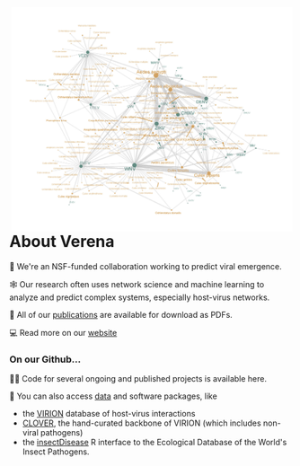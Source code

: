 <img align="right" src="Arboviruses.jpg" width="500">

# About Verena

🦠 We're an NSF-funded collaboration working to predict viral emergence. 

🕸️ Our research often uses network science and machine learning to analyze and predict complex systems, especially host-virus networks.

📝 All of our [publications](https://www.viralemergence.org/work) are available for download as PDFs.

💻 Read more on our [website](viralemergence.org) 

### On our Github...

👩‍💻 Code for several ongoing and published projects is available here.

🔢 You can also access [data](https://www.viralemergence.org/data) and software packages, like 
- the [VIRION](https://www.github.com/viralemergence/virion) database of host-virus interactions 
- [CLOVER](https://www.github.com/viralemergence/clover), the hand-curated backbone of VIRION (which includes non-viral pathogens) 
- the [insectDisease](https://www.github.com/viralemergence/insectDisease) R interface to the Ecological Database of the World's Insect Pathogens.


